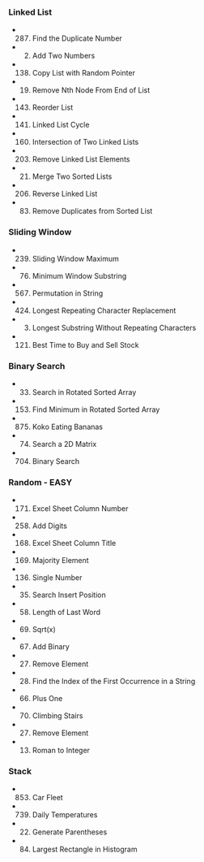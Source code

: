 ### Linked List

- 287. Find the Duplicate Number
- 2. Add Two Numbers
- 138. Copy List with Random Pointer
- 19. Remove Nth Node From End of List
- 143. Reorder List
- 141. Linked List Cycle
- 160. Intersection of Two Linked Lists
- 203. Remove Linked List Elements
- 21. Merge Two Sorted Lists
- 206. Reverse Linked List
- 83. Remove Duplicates from Sorted List

### Sliding Window

- 239. Sliding Window Maximum
- 76. Minimum Window Substring
- 567. Permutation in String
- 424. Longest Repeating Character Replacement
- 3. Longest Substring Without Repeating Characters
- 121. Best Time to Buy and Sell Stock

### Binary Search

- 33. Search in Rotated Sorted Array
- 153.  Find Minimum in Rotated Sorted Array
- 875.  Koko Eating Bananas
- 74. Search a 2D Matrix
- 704.  Binary Search

### Random - EASY

- 171. Excel Sheet Column Number
- 258. Add Digits
- 168. Excel Sheet Column Title
- 169. Majority Element
- 136. Single Number
- 35. Search Insert Position
- 58. Length of Last Word
- 69. Sqrt(x)
- 67. Add Binary
- 27. Remove Element
- 28. Find the Index of the First Occurrence in a String
- 66. Plus One
- 70. Climbing Stairs
- 27. Remove Element
- 13. Roman to Integer

### Stack

- 853.  Car Fleet
- 739.  Daily Temperatures
- 22. Generate Parentheses
- 84. Largest Rectangle in Histogram
